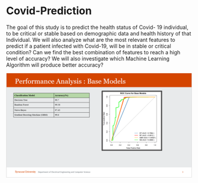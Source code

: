 # Covid-Prediction

The goal of this study is to predict the health status of Covid- 19 individual, to be critical or stable based on demographic
data and health history of that Individual. We will also analyze what are the most relevant features to predict if a
patient infected with Covid-19, will be in stable or critical condition? Can we find the best combination of features to
reach a high level of accuracy? We will also investigate which Machine Learning Algorithm will produce better
accuracy?

  
![Chart Title](accuracy.PNG)
